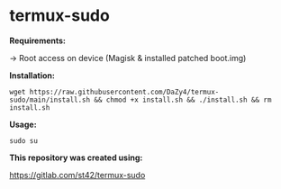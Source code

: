 # termux-sudo

**Requirements:**

-> Root access on device (Magisk & installed patched boot.img)

**Installation:**
```
wget https://raw.githubusercontent.com/DaZy4/termux-sudo/main/install.sh && chmod +x install.sh && ./install.sh && rm install.sh
```

**Usage:**
```
sudo su
```

**This repository was created using:**

https://gitlab.com/st42/termux-sudo
